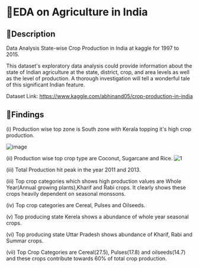 
# 📌EDA on Agriculture in India
## 📕Description
Data Analysis State-wise Crop Production in India at kaggle for 1997 to 2015.

This dataset's exploratory data analysis could provide information about the state of Indian agriculture at the state, district, crop, and area levels as well as the level of production. A thorough investigation will tell a wonderful tale of this significant Indian feature.

Dataset Link: https://www.kaggle.com/abhinand05/crop-production-in-india

## 👑Findings
(i) Production wise top zone is South zone with Kerala topping it's high crop production.

![image](https://user-images.githubusercontent.com/60544331/218755332-9b1bf727-2680-4edb-8344-901b9934e3de.png)


(ii) Production wise top crop type are Coconut, Sugarcane and Rice.
![1](https://user-images.githubusercontent.com/60544331/218754870-a5989c1a-718a-4ae0-ba76-86d2bfcb15b0.png)

(iii) Total Production hit peak in the year 2011 and 2013.

(iii) Top crop categories which shows high production values are Whole Year(Annual growing plants),Kharif and Rabi crops. It clearly shows these crops heavily dependent on seasonal monssons.

(iv) Top crop categories are Cereal, Pulses and Oilseeds.

(v) Top producing state Kerela shows a abundance of whole year seasonal crops.

(vi) Top producing state Uttar Pradesh shows abundance of Kharif, Rabi and Summar crops.

(vii) Top Crop Categories are Cereal(27.5), Pulses(17.8) and oilseeds(14.7) and these crops contribute towards 60% of total crop production.
